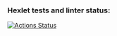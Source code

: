 ### Hexlet tests and linter status:
[![Actions Status](https://github.com/fpestunov/php-laravel-developer-project-57/actions/workflows/hexlet-check.yml/badge.svg)](https://github.com/fpestunov/php-laravel-developer-project-57/actions)